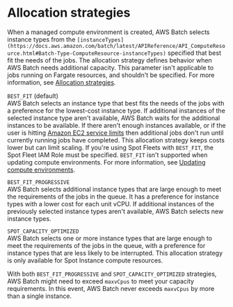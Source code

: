 # Allocation strategies<a name="allocation-strategies"></a>

When a managed compute environment is created, AWS Batch selects instance types from the `[instanceTypes](https://docs.aws.amazon.com/batch/latest/APIReference/API_ComputeResource.html#Batch-Type-ComputeResource-instanceTypes)` specified that best fit the needs of the jobs\. The allocation strategy defines behavior when AWS Batch needs additional capacity\. This parameter isn't applicable to jobs running on Fargate resources, and shouldn't be specified\. For more information, see [Allocation strategies](#allocation-strategies)\.

`BEST_FIT` \(default\)  
AWS Batch selects an instance type that best fits the needs of the jobs with a preference for the lowest\-cost instance type\. If additional instances of the selected instance type aren't available, AWS Batch waits for the additional instances to be available\. If there aren't enough instances available, or if the user is hitting [Amazon EC2 service limits](https://docs.aws.amazon.com/AWSEC2/latest/UserGuide/ec2-resource-limits.html) then additional jobs don't run until currently running jobs have completed\. This allocation strategy keeps costs lower but can limit scaling\. If you're using Spot Fleets with `BEST_FIT`, the Spot Fleet IAM Role must be specified\. `BEST_FIT` isn't supported when updating compute environments\. For more information, see [Updating compute environments](updating-compute-environments.md)\.

`BEST_FIT_PROGRESSIVE`  
AWS Batch selects additional instance types that are large enough to meet the requirements of the jobs in the queue\. It has a preference for instance types with a lower cost for each unit vCPU\. If additional instances of the previously selected instance types aren't available, AWS Batch selects new instance types\.

`SPOT_CAPACITY_OPTIMIZED`  
AWS Batch selects one or more instance types that are large enough to meet the requirements of the jobs in the queue, with a preference for instance types that are less likely to be interrupted\. This allocation strategy is only available for Spot Instance compute resources\.

With both `BEST_FIT_PROGRESSIVE` and `SPOT_CAPACITY_OPTIMIZED` strategies, AWS Batch might need to exceed `maxvCpus` to meet your capacity requirements\. In this event, AWS Batch never exceeds `maxvCpus` by more than a single instance\.